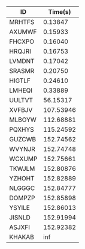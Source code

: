 |ID|Time(s)|
|-|-|
|MRHTFS|0.13847|
|AXUMWF|0.15933|
|FHCXPO|0.16040|
|HRQJRI|0.16753|
|LVMDNT|0.17042|
|SRASMR|0.20750|
|HIGTLF|0.24610|
|LMHEQI|0.33889|
|UULTVT|56.15317|
|XVFBJV|107.53946|
|MLBOYW|112.68881|
|PQXHYS|115.24592|
|GUZCWB|152.74562|
|WVYNJR|152.74748|
|WCXUMP|152.75661|
|TKWJLM|152.80876|
|YZHOHT|152.82889|
|NLGGGC|152.84777|
|DOMPZP|152.85898|
|YSYILE|152.86013|
|JISNLD|152.91994|
|ASJXFI|152.92382|
|KHAKAB|inf|
